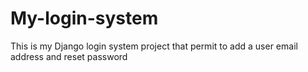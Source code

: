 # My-login-system
This is  my Django login system project that permit to add a user email address and reset password
